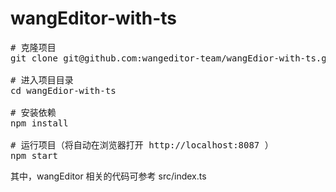 # wangEditor-with-ts
<pre>
# 克隆项目  
git clone git@github.com:wangeditor-team/wangEdior-with-ts.git

# 进入项目目录  
cd wangEdior-with-ts

# 安装依赖  
npm install

# 运行项目（将自动在浏览器打开 http://localhost:8087 ）  
npm start
</pre>
其中，wangEditor 相关的代码可参考 src/index.ts

